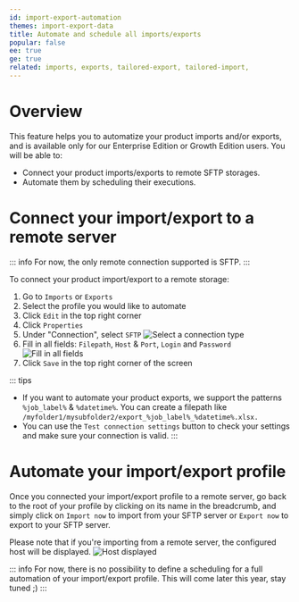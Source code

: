 ```yaml
---
id: import-export-automation
themes: import-export-data
title: Automate and schedule all imports/exports
popular: false
ee: true
ge: true
related: imports, exports, tailored-export, tailored-import,
---
```


# Overview

This feature helps you to automatize your product imports and/or exports, and is available only for our Enterprise Edition or Growth Edition users.
You will be able to:
* Connect your product imports/exports to remote SFTP storages.
* Automate them by scheduling their executions.

# Connect your import/export to a remote server

::: info
For now, the only remote connection supported is SFTP.
:::

To connect your product import/export to a remote storage:
1. Go to `Imports` or `Exports`
1. Select the profile you would like to automate
1. Click `Edit` in the top right corner
1. Click `Properties`
1. Under "Connection", select `SFTP`
![Select a connection type](../img/Automation_connection_type.png)
1. Fill in all fields: `Filepath`, `Host` & `Port`, `Login` and `Password`
![Fill in all fields](../img/Automation_SFTP_configured.png)
1. Click `Save` in the top right corner of the screen

::: tips
* If you want to automate your product exports, we support the patterns `%job_label%` & `%datetime%`. You can create a filepath like `/myfolder1/mysubfolder2/export_%job_label%_%datetime%.xlsx.`
* You can use the `Test connection settings` button to check your settings and make sure your connection is valid.
:::

# Automate your import/export profile

Once you connected your import/export profile to a remote server, go back to the root of your profile by clicking on its name in the breadcrumb, and simply click on `Import now` to import from your SFTP server or `Export now` to export to your SFTP server.

Please note that if you're importing from a remote server, the configured host will be displayed.
![Host displayed](../img/Automation_import_host_displayed.png)

::: info
For now, there is no possibility to define a scheduling for a full automation of your import/export profile. This will come later this year, stay tuned ;)
:::
